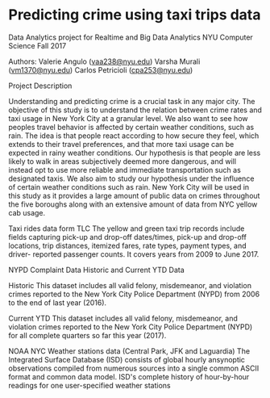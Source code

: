 # Predicting crime using taxi trips data
Data Analytics project for Realtime and Big Data Analytics
NYU Computer Science Fall 2017

Authors:
Valerie Angulo (vaa238@nyu.edu)
Varsha Murali (vm1370@nyu.edu)
Carlos Petricioli (cpa253@nyu.edu)

Project Description

Understanding and predicting crime is a crucial task in any major city. The objective of this study is to understand the relation between crime rates and taxi usage in New York City at a granular level. We also want to see how peoples travel behavior is affected by certain weather conditions, such as rain. The idea is that people react according to how secure they feel, which extends to their travel preferences, and that more taxi usage can be expected in rainy weather conditions. Our hypothesis is that people are less likely to walk in areas subjectively deemed more dangerous, and will instead opt to use more reliable and immediate transportation such as designated taxis. We also aim to study our hypothesis under the influence of certain weather conditions such as rain. New York City will be used in this study as it provides a large amount of public data on crimes throughout the five boroughs along with an extensive amount of data from NYC yellow cab usage.

Taxi rides data form TLC
The yellow and green taxi trip records include fields capturing pick-up and drop-off dates/times, pick-up and drop-off locations, trip distances, itemized fares, rate types, payment types, and driver- reported passenger counts. It covers years from 2009 to June 2017.

NYPD Complaint Data Historic and Current YTD Data

Historic
This dataset includes all valid felony, misdemeanor, and violation crimes reported to the New York City Police Department (NYPD) from 2006 to the end of last year (2016).

Current YTD
This dataset includes all valid felony, misdemeanor, and violation crimes reported to the New York City Police Department (NYPD) for all complete quarters so far this year (2017).

NOAA NYC Weather stations data (Central Park, JFK and Laguardia)
The Integrated Surface Database (ISD) consists of global hourly ansynoptic observations compiled from numerous sources into a single common ASCII format and common data model. ISD's complete history of hour-by-hour readings for one user-specified weather stations
